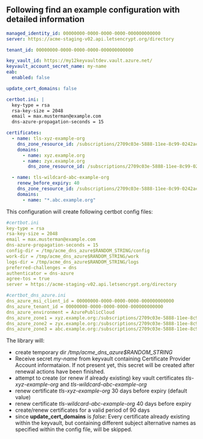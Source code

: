 ## Following find an example configuration with detailed information

```yaml
managed_identity_id: 00000000-0000-0000-0000-000000000000
server: https://acme-staging-v02.api.letsencrypt.org/directory

tenant_id: 00000000-0000-0000-0000-000000000000

key_vault_id: https://my12keyvaultdev.vault.azure.net/
keyvault_account_secret_name: my-name
eab:
  enabled: false

update_cert_domains: false

certbot.ini: |
  key-type = rsa
  rsa-key-size = 2048
  email = max.musterman@example.com
  dns-azure-propagation-seconds = 15

certificates:
  - name: tls-xyz-example-org
    dns_zone_resource_id: /subscriptions/2709c03e-5888-11ee-8c99-0242ac120002/resourceGroups/rg123-my-rg/providers/Microsoft.Network/dnszones/example.org
    domains:
      - name: xyz.example.org
      - name: zyx.example.org
        dns_zone_resource_id: /subscriptions/2709c03e-5888-11ee-8c99-0242ac120002/resourceGroups/rg123-my-rg/providers/Microsoft.Network/dnszones/my-dev.domain.com

  - name: tls-wildcard-abc-example-org
    renew_before_expiry: 40
    dns_zone_resource_id: /subscriptions/2709c03e-5888-11ee-8c99-0242ac120002/resourceGroups/rg123-my-rg/providers/Microsoft.Network/dnszones/my-dev.domain.com
    domains:
      - name: "*.abc.example.org"
```

This configuration will create following certbot config files:

```yaml
#certbot.ini
key-type = rsa
rsa-key-size = 2048
email = max.musterman@example.com
dns-azure-propagation-seconds = 15
config-dir = /tmp/acme_dns_azure$RANDOM_STRING/config
work-dir = /tmp/acme_dns_azure$RANDOM_STRING/work
logs-dir = /tmp/acme_dns_azure$RANDOM_STRING/logs
preferred-challenges = dns
authenticator = dns-azure
agree-tos = true
server = https://acme-staging-v02.api.letsencrypt.org/directory
```

```yaml
#certbot_dns_azure.ini
dns_azure_msi_client_id = 00000000-0000-0000-0000-000000000000
dns_azure_tenant_id = 00000000-0000-0000-0000-000000000000
dns_azure_environment = AzurePublicCloud
dns_azure_zone1 = xyz.example.org:/subscriptions/2709c03e-5888-11ee-8c99-0242ac120002/resourceGroups/rg123-my-rg/providers/Microsoft.Network/dnszones/example.org
dns_azure_zone2 = zyx.example.org:/subscriptions/2709c03e-5888-11ee-8c99-0242ac120002/resourceGroups/rg123-my-rg/providers/Microsoft.Network/dnszones/my-dev.domain.com
dns_azure_zone3 = abc.example.org:/subscriptions/2709c03e-5888-11ee-8c99-0242ac120002/resourceGroups/rg123-my-rg/providers/Microsoft.Network/dnszones/my-dev.domain.com
```

The library will:

- create temporary dir _/tmp/acme_dns_azure$RANDOM_STRING_
- Receive secret _my-name_ from keyvault containing Certificate Provider Account informataion. If not present yet, this secret will be created after renewal actions have been finished.
- attempt to create (or renew if already existing) key vault certificates _tls-xyz-example-org_ and _tls-wildcard-abc-example-org_
- renew certificate _tls-xyz-example-org_ 30 days before expiry (default value)
- renew certificate _tls-wildcard-abc-example-org_ 40 days before expiry
- create/renew certificates for a valid period of 90 days
- since **update_cert_domains** is _false_: Every certificate already existing within the keyvault, but containing different subject alternative names as specified within the config file, will be skipped.

